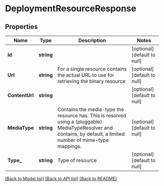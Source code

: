 # DeploymentResourceResponse

## Properties
Name | Type | Description | Notes
------------ | ------------- | ------------- | -------------
**Id** | **string** |  | [optional] [default to null]
**Url** | **string** | For a single resource contains the actual URL to use for retrieving the binary resource | [optional] [default to null]
**ContentUrl** | **string** |  | [optional] [default to null]
**MediaType** | **string** | Contains the media-type the resource has. This is resolved using a (pluggable) MediaTypeResolver and contains, by default, a limited number of mime-type mappings. | [optional] [default to null]
**Type_** | **string** | Type of resource | [optional] [default to null]

[[Back to Model list]](../README.md#documentation-for-models) [[Back to API list]](../README.md#documentation-for-api-endpoints) [[Back to README]](../README.md)

